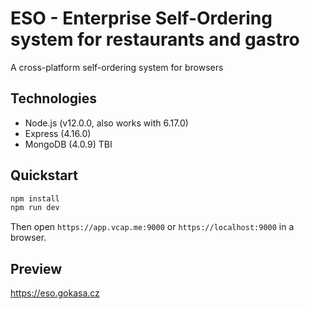 # ESO - Enterprise Self-Ordering system for restaurants and gastro
A cross-platform self-ordering system for browsers

## Technologies
- Node.js (v12.0.0, also works with 6.17.0)
- Express (4.16.0)
- MongoDB (4.0.9) TBI

## Quickstart
```bash
npm install
npm run dev
```
Then open `https://app.vcap.me:9000` or `https://localhost:9000` in a browser.

## Preview
https://eso.gokasa.cz
